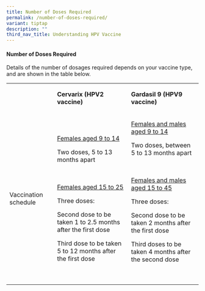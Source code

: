 ```yaml
---
title: Number of Doses Required
permalink: /number-of-doses-required/
variant: tiptap
description: ""
third_nav_title: Understanding HPV Vaccine
---
```

<h4>Number of Doses Required</h4>
<p>Details of the number of dosages required depends on your vaccine type,
and are shown in the table below.</p>
<table style="minWidth: 75px">
<colgroup>
<col>
<col>
<col>
</colgroup>
<tbody>
<tr>
<td rowspan="1" colspan="1">
<p></p>
</td>
<td rowspan="1" colspan="1">
<p><strong>Cervarix (HPV2 vaccine)</strong>
</p>
</td>
<td rowspan="1" colspan="1">
<p><strong>Gardasil 9 (HPV9 vaccine)</strong>
</p>
</td>
</tr>
<tr>
<td rowspan="1" colspan="1">
<p>Vaccination schedule</p>
</td>
<td rowspan="1" colspan="1">
<p><u>Females aged 9 to 14</u>
</p>
<p>Two doses, 5 to 13 months apart</p>
<p>&nbsp;</p>
<p><u>Females aged 15 to 25</u>
</p>
<p>Three doses:</p>
<p>Second dose to be taken 1 to 2.5 months after the first dose</p>
<p>Third dose to be taken 5 to 12 months after the first dose</p>
</td>
<td rowspan="1" colspan="1">
<p><u>Females and males aged 9 to 14</u>
</p>
<p>Two doses, between 5 to 13 months apart</p>
<p>&nbsp;</p>
<p><u>Females and males aged 15 to 45</u>
</p>
<p>Three doses:</p>
<p>Second dose to be taken 2 months after the first dose</p>
<p>Third doses to be taken 4 months after the second dose</p>
<p>&nbsp;</p>
</td>
</tr>
</tbody>
</table>
<p></p>